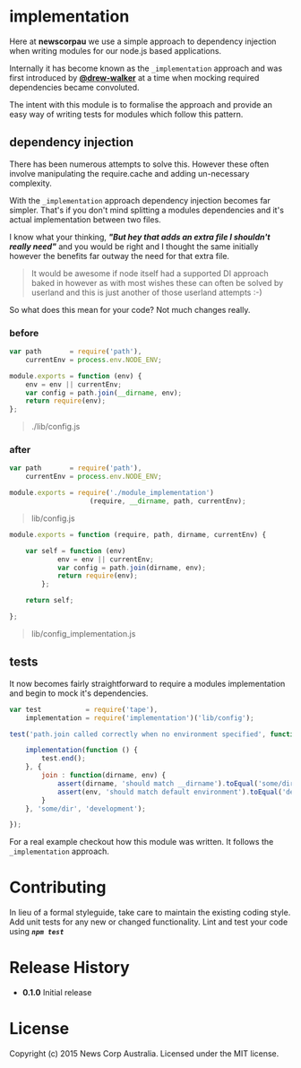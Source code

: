 # implementation

Here at **newscorpau** we use a simple approach to dependency injection when writing modules for our node.js based applications.

Internally it has become known as the `_implementation` approach and was first introduced by **[@drew-walker](https://github.com/drew-walker)** at a time when mocking required dependencies became convoluted.

The intent with this module is to formalise the approach and provide an easy way of writing tests for modules which follow this pattern.

## dependency injection

There has been numerous attempts to solve this. However these often involve manipulating the require.cache and adding un-necessary complexity.

With the `_implementation` approach dependency injection becomes far simpler. That's if you don't mind splitting a modules dependencies and it's actual implementation between two files.

I know what your thinking, ***"But hey that adds an extra file I shouldn't really need"*** and you would be right and I thought the same initially however the benefits far outway the need for that extra file.

> It would be awesome if node itself had a supported DI approach baked in however as with most wishes these can often be solved by userland and this is just another of those userland attempts :-)

So what does this mean for your code? Not much changes really.

### before

```JavaScript
var path       = require('path'),
    currentEnv = process.env.NODE_ENV;

module.exports = function (env) {
    env = env || currentEnv;
    var config = path.join(__dirname, env);
    return require(env);
};
```
> ./lib/config.js

### after

```JavaScript
var path       = require('path'),
    currentEnv = process.env.NODE_ENV;

module.exports = require('./module_implementation')
                    (require, __dirname, path, currentEnv);
```
> lib/config.js

```JavaScript
module.exports = function (require, path, dirname, currentEnv) {

    var self = function (env)
            env = env || currentEnv;
            var config = path.join(dirname, env);
            return require(env);
        };

    return self;

};
```
> lib/config_implementation.js

## tests

It now becomes fairly straightforward to require a modules implementation and begin to mock it's dependencies.

```JavaScript
var test           = require('tape'),
    implementation = require('implementation')('lib/config');

test('path.join called correctly when no environment specified', function (assert) {

    implementation(function () {
        test.end();
    }, {
        join : function(dirname, env) {
            assert(dirname, 'should match __dirname').toEqual('some/dir');
            assert(env, 'should match default environment').toEqual('development');
        }
    }, 'some/dir', 'development');

});
```

For a real example checkout how this module was written. It follows the `_implementation` approach.

# Contributing
In lieu of a formal styleguide, take care to maintain the existing coding style. Add unit tests for any new or changed functionality. Lint and test your code using ***`npm test`***

# Release History

- **0.1.0** Initial release

# License
Copyright (c) 2015 News Corp Australia. Licensed under the MIT license.

